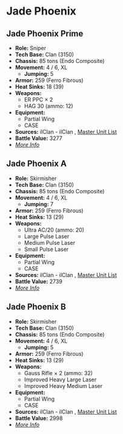 # Jade Phoenix 

## Jade Phoenix Prime 

- **Role:** Sniper 
- **Tech Base:** Clan (3150) 
- **Chassis:** 85 tons (Endo Composite) 
- **Movement:** 4 / 6, XL 
  - **Jumping:** 5 
- **Armor:** 259 (Ferro Fibrous) 
- **Heat Sinks:** 18 (39) 
- **Weapons:** 
  - ER PPC × 2 
  - HAG 30 (ammo: 12) 
- **Equipment:** 
  - Partial Wing 
  - CASE 
- **Sources:** ilClan - ilClan , [Master Unit List](http://masterunitlist.info/Unit/Details/8293/jade-phoenix-prime) 
- **Battle Value:** 3277 
- [*More Info*](jade_phoenix/jade_phoenix_prime.md) 

## Jade Phoenix A 

- **Role:** Skirmisher 
- **Tech Base:** Clan (3150) 
- **Chassis:** 85 tons (Endo Composite) 
- **Movement:** 4 / 6, XL 
  - **Jumping:** 7 
- **Armor:** 259 (Ferro Fibrous) 
- **Heat Sinks:** 13 (29) 
- **Weapons:** 
  - Ultra AC/20 (ammo: 20) 
  - Large Pulse Laser 
  - Medium Pulse Laser 
  - Small Pulse Laser 
- **Equipment:** 
  - Partial Wing 
  - CASE 
- **Sources:** ilClan - ilClan , [Master Unit List](http://masterunitlist.info/Unit/Details/8294/jade-phoenix-a) 
- **Battle Value:** 2739 
- [*More Info*](jade_phoenix/jade_phoenix_a.md) 

## Jade Phoenix B 

- **Role:** Skirmisher 
- **Tech Base:** Clan (3150) 
- **Chassis:** 85 tons (Endo Composite) 
- **Movement:** 4 / 6, XL 
  - **Jumping:** 5 
- **Armor:** 259 (Ferro Fibrous) 
- **Heat Sinks:** 13 (29) 
- **Weapons:** 
  - Gauss Rifle × 2 (ammo: 32) 
  - Improved Heavy Large Laser 
  - Improved Heavy Medium Laser 
- **Equipment:** 
  - Partial Wing 
  - CASE 
- **Sources:** ilClan - ilClan , [Master Unit List](http://masterunitlist.info/Unit/Details/8295/jade-phoenix-b) 
- **Battle Value:** 2998 
- [*More Info*](jade_phoenix/jade_phoenix_b.md) 

